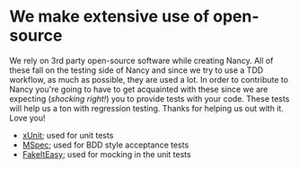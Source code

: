 # We make extensive use of open-source

We rely on 3rd party open-source software while creating Nancy. All of these fall on the testing side of Nancy and since we try to use a TDD workflow, as much as possible, they are used a lot. In order to contribute to Nancy you're going to have to get acquainted with these since we are expecting (_shocking right!_) you to provide tests with your code. These tests will help us a ton with regression testing. Thanks for helping us out with it. Love you!

* [xUnit](https://github.com/xunit/xunit); used for unit tests
* [MSpec](https://github.com/machine/machine.specifications); used for BDD style acceptance tests
* [FakeItEasy](https://github.com/FakeItEasy/FakeItEasy); used for mocking in the unit tests